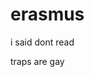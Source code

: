# erasmus
i said dont read


















































































traps are gay
